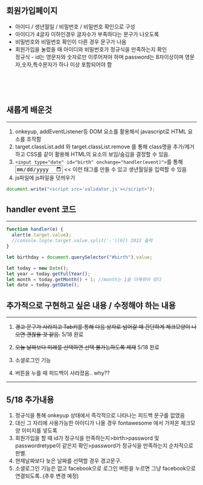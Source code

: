 ## 회원가입페이지

- 아이디 / 생년월일 / 비밀번호 / 비밀번호 확인으로 구성
- 아이디가 4글자 이하인경우 글자수가 부족하다는 문구가 나오도록
- 비밀번호와 비밀번호 확인이 다른 경우 문구가 나옴
- 회원가입을 눌렀을 때 아이디와 비밀번호가 정규식을 만족하는지 확인<br>
  정규식 - id는 영문자와 숫자로만 이루어져야 하며 password는 8자이상이며 영문자,숫자,특수문자가 하나 이상 포함되어야 함

<br>
<br>
<br>

## 새롭게 배운것

---

1. onkeyup, addEventListener등 DOM 요소를 활용해서 javascript로 HTML 요소를 조작함
2. target.classList.add 와 target.classList.remove 를 통해 class명을 추가/제거하고 CSS를 같이 활용해 HTML의 요소의 보임/숨김을 결정할 수 있음.
3. `<input type="date" id="birth" onchange="handler(event)">`를 통해 <input type="date" id="birth" onchange="handler(event)"> << 이런 태그를 만들 수 있고 생년월일을 입력할 수 있음
4. js파일에 js파일을 덧씌우기

```javascript
document.write("<script src='validator.js'></script>");
```

## handler event 코드

---

```javascript
function handler(e) {
  alert(e.target.value);
  //console.log(e.target.value.split('-')[0]) 2022 출력
}

let birthday = document.querySelector("#birth").value;

let today = new Date();
let year = today.getFullYear();
let month = today.getMonth() + 1; //month는 1을 더해줘야 맞다
let date = today.getDate();
```

## 추가적으로 구현하고 싶은 내용 / 수정해야 하는 내용

---

1. ~~경고 문구가 사라지고 Tab키를 통해 다음 상자로 넘어갈 때 간단하게 체크모양이 나오면 괜찮을 것 같음.~~ 5/18 완료

2. ~~오늘 날짜보다 미래를 선택하면 선택 불가능하도록 제재~~ 5/18 완료
3. 소셜로그인 기능
4. 버튼을 누를 때 피드백이 사라졌음.. why??

---

## 5/18 추가내용

1. 정규식을 통해 onkeyup 상태에서 즉각적으로 나타나는 피드백 문구를 없앴음
2. 대신 그 자리에 사용가능한 아이디가 나올 경우 fontawesome 에서 가져온 체크모양 이미지를 넣도록
3. 회원가입을 할 때 id가 정규식을 만족하는지>birth>password 및 passwordretype이 같은지 확인>password가 정규식을 만족하는지 순차적으로 판별.
4. 현재날짜보다 늦은 날짜를 선택할 경우 경고문구.
5. 소셜로그인 기능은 없고 facebook으로 로그인 버튼을 누르면 그냥 facebook으로 연결되도록..(추후 변경 예정)
